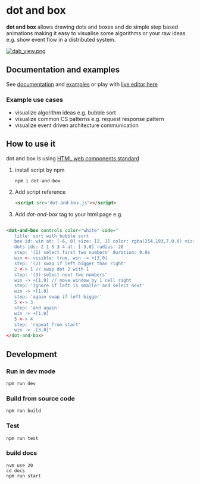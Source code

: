 # dot and box

**dot and box** allows drawing dots and boxes and do simple
step based animations making it easy to visualise some algorithms
or your raw ideas e.g. show event flow in a distributed system.

[![dab_view.png](https://dot-and-box.github.io/dot-and-box/img/dab_view.png)](https://dot-and-box.github.io/dot-and-box)

## Documentation and examples

See [documentation](https://dot-and-box.github.io/dot-and-box) and [examples](https://dot-and-box.github.io/dot-and-box/category/examples)
or play with [live editor here](https://dot-and-box.github.io/dot-and-box-editor/)

### Example use cases

- visualize algorithm ideas e.g. bubble sort
- visualize common CS patterns e.g. request response pattern
- visualize event driven architecture communication

## How to use it

dot and box is using [HTML web components standard](https://developer.mozilla.org/en-US/docs/Web/API/Web_Components)

1. install script by npm

   ```shell
   npm i dot-and-box
   ```

2. Add script reference

   ```html
   <script src="dot-and-box.js"></script>
   ```

3. Add _dot-and-box_ tag to your html page e.g.

```html

<dot-and-box controls color="white" code="
   title: sort with bubble sort
   box id: win at: [-6, 0] size: [2, 1] color: rgba(254,193,7,0.6) visible: false
   dots ids: 2 1 5 3 4 at: [-3,0] radius: 20
   step: '(1) select first two numbers' duration: 0.8s
   win <- visible: true, win -> +[3,0]
   step: '(2) swap if left bigger than right'
   2 <-> 1 // swap dot 2 with 1
   step: '(3) select next two numbers'
   win -> +[1,0] // move window by 1 cell right
   step: 'ignore if left is smaller and select next'
   win -> +[1,0]
   step: 'again swap if left bigger'
   5 <-> 3
   step: 'and again'
   win -> +[1,0]
   5 <-> 4
   step: 'repeat from start'
   win -> -[3,0]"
</dot-and-box>
```

## Development

### Run in dev mode

```shell
npm run dev
```

### Build from source code

```shell
npm run build
```

### Test

```shell
npm run test
```

### build docs

```shell
nvm use 20
cd docs
npm run start
```
